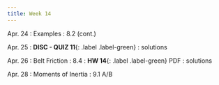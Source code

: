 ```yaml
---
title: Week 14 
---
```

Apr. 24
: Examples 
  : 8.2 (cont.)

Apr. 25
: **DISC - QUIZ 11**{: .label .label-green} 
  : solutions

Apr. 26
: Belt Friction
  : 8.4
: **HW 14**{: .label .label-green} PDF
  : solutions

Apr. 28	
: Moments of Inertia
  : 9.1 A/B
